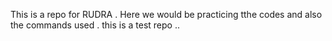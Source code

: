This is a repo for RUDRA
.
Here we would be practicing tthe codes and also the commands used
.
this is a test repo
..
